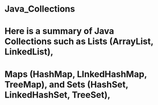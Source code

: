 # Java_Collections
# Here is a summary of Java Collections such as Lists (ArrayList, LinkedList), 
# Maps (HashMap, LInkedHashMap, TreeMap), and Sets (HashSet, LinkedHashSet, TreeSet), 
